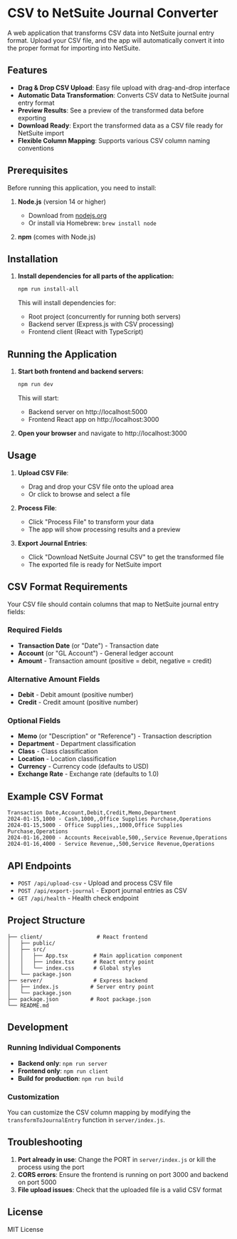 # CSV to NetSuite Journal Converter

A web application that transforms CSV data into NetSuite journal entry format. Upload your CSV file, and the app will automatically convert it into the proper format for importing into NetSuite.

## Features

- **Drag & Drop CSV Upload**: Easy file upload with drag-and-drop interface
- **Automatic Data Transformation**: Converts CSV data to NetSuite journal entry format
- **Preview Results**: See a preview of the transformed data before exporting
- **Download Ready**: Export the transformed data as a CSV file ready for NetSuite import
- **Flexible Column Mapping**: Supports various CSV column naming conventions

## Prerequisites

Before running this application, you need to install:

1. **Node.js** (version 14 or higher)
   - Download from [nodejs.org](https://nodejs.org/)
   - Or install via Homebrew: `brew install node`

2. **npm** (comes with Node.js)

## Installation

1. **Install dependencies for all parts of the application:**
   ```bash
   npm run install-all
   ```

   This will install dependencies for:
   - Root project (concurrently for running both servers)
   - Backend server (Express.js with CSV processing)
   - Frontend client (React with TypeScript)

## Running the Application

1. **Start both frontend and backend servers:**
   ```bash
   npm run dev
   ```

   This will start:
   - Backend server on http://localhost:5000
   - Frontend React app on http://localhost:3000

2. **Open your browser** and navigate to http://localhost:3000

## Usage

1. **Upload CSV File**: 
   - Drag and drop your CSV file onto the upload area
   - Or click to browse and select a file

2. **Process File**: 
   - Click "Process File" to transform your data
   - The app will show processing results and a preview

3. **Export Journal Entries**: 
   - Click "Download NetSuite Journal CSV" to get the transformed file
   - The exported file is ready for NetSuite import

## CSV Format Requirements

Your CSV file should contain columns that map to NetSuite journal entry fields:

### Required Fields
- **Transaction Date** (or "Date") - Transaction date
- **Account** (or "GL Account") - General ledger account
- **Amount** - Transaction amount (positive = debit, negative = credit)

### Alternative Amount Fields
- **Debit** - Debit amount (positive number)
- **Credit** - Credit amount (positive number)

### Optional Fields
- **Memo** (or "Description" or "Reference") - Transaction description
- **Department** - Department classification
- **Class** - Class classification  
- **Location** - Location classification
- **Currency** - Currency code (defaults to USD)
- **Exchange Rate** - Exchange rate (defaults to 1.0)

## Example CSV Format

```csv
Transaction Date,Account,Debit,Credit,Memo,Department
2024-01-15,1000 - Cash,1000,,Office Supplies Purchase,Operations
2024-01-15,5000 - Office Supplies,,1000,Office Supplies Purchase,Operations
2024-01-16,2000 - Accounts Receivable,500,,Service Revenue,Operations
2024-01-16,4000 - Service Revenue,,500,Service Revenue,Operations
```

## API Endpoints

- `POST /api/upload-csv` - Upload and process CSV file
- `POST /api/export-journal` - Export journal entries as CSV
- `GET /api/health` - Health check endpoint

## Project Structure

```
├── client/                 # React frontend
│   ├── public/
│   ├── src/
│   │   ├── App.tsx        # Main application component
│   │   ├── index.tsx      # React entry point
│   │   └── index.css      # Global styles
│   └── package.json
├── server/                # Express backend
│   ├── index.js          # Server entry point
│   └── package.json
├── package.json          # Root package.json
└── README.md
```

## Development

### Running Individual Components

- **Backend only**: `npm run server`
- **Frontend only**: `npm run client`
- **Build for production**: `npm run build`

### Customization

You can customize the CSV column mapping by modifying the `transformToJournalEntry` function in `server/index.js`.

## Troubleshooting

1. **Port already in use**: Change the PORT in `server/index.js` or kill the process using the port
2. **CORS errors**: Ensure the frontend is running on port 3000 and backend on port 5000
3. **File upload issues**: Check that the uploaded file is a valid CSV format

## License

MIT License

